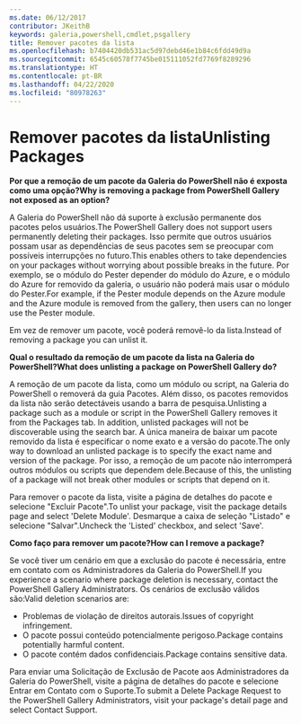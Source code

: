 ```yaml
---
ms.date: 06/12/2017
contributor: JKeithB
keywords: galeria,powershell,cmdlet,psgallery
title: Remover pacotes da lista
ms.openlocfilehash: b7404420db531ac5d97debd46e1b84c6fdd49d9a
ms.sourcegitcommit: 6545c60578f7745be015111052fd7769f8289296
ms.translationtype: HT
ms.contentlocale: pt-BR
ms.lasthandoff: 04/22/2020
ms.locfileid: "80978263"
---
```

# <a name="unlisting-packages"></a><span data-ttu-id="4c7ed-103">Remover pacotes da lista</span><span class="sxs-lookup"><span data-stu-id="4c7ed-103">Unlisting Packages</span></span>

<span data-ttu-id="4c7ed-104">**Por que a remoção de um pacote da Galeria do PowerShell não é exposta como uma opção?**</span><span class="sxs-lookup"><span data-stu-id="4c7ed-104">**Why is removing a package from PowerShell Gallery not exposed as an option?**</span></span>

<span data-ttu-id="4c7ed-105">A Galeria do PowerShell não dá suporte à exclusão permanente dos pacotes pelos usuários.</span><span class="sxs-lookup"><span data-stu-id="4c7ed-105">The PowerShell Gallery does not support users permanently deleting their packages.</span></span>
<span data-ttu-id="4c7ed-106">Isso permite que outros usuários possam usar as dependências de seus pacotes sem se preocupar com possíveis interrupções no futuro.</span><span class="sxs-lookup"><span data-stu-id="4c7ed-106">This enables others to take dependencies on your packages without worrying about possible breaks in the future.</span></span>
<span data-ttu-id="4c7ed-107">Por exemplo, se o módulo do Pester depender do módulo do Azure, e o módulo do Azure for removido da galeria, o usuário não poderá mais usar o módulo do Pester.</span><span class="sxs-lookup"><span data-stu-id="4c7ed-107">For example, if the Pester module depends on the Azure module and the Azure module is removed from the gallery, then users can no longer use the Pester module.</span></span>

<span data-ttu-id="4c7ed-108">Em vez de remover um pacote, você poderá removê-lo da lista.</span><span class="sxs-lookup"><span data-stu-id="4c7ed-108">Instead of removing a package you can unlist it.</span></span>

<span data-ttu-id="4c7ed-109">**Qual o resultado da remoção de um pacote da lista na Galeria do PowerShell?**</span><span class="sxs-lookup"><span data-stu-id="4c7ed-109">**What does unlisting a package on PowerShell Gallery do?**</span></span>

<span data-ttu-id="4c7ed-110">A remoção de um pacote da lista, como um módulo ou script, na Galeria do PowerShell o removerá da guia Pacotes. Além disso, os pacotes removidos da lista não serão detectáveis usando a barra de pesquisa.</span><span class="sxs-lookup"><span data-stu-id="4c7ed-110">Unlisting a package such as a module or script in the PowerShell Gallery removes it from the Packages tab. In addition, unlisted packages will not be discoverable using the search bar.</span></span>
<span data-ttu-id="4c7ed-111">A única maneira de baixar um pacote removido da lista é especificar o nome exato e a versão do pacote.</span><span class="sxs-lookup"><span data-stu-id="4c7ed-111">The only way to download an unlisted package is to specify the exact name and version of the package.</span></span>
<span data-ttu-id="4c7ed-112">Por isso, a remoção de um pacote não interromperá outros módulos ou scripts que dependem dele.</span><span class="sxs-lookup"><span data-stu-id="4c7ed-112">Because of this, the unlisting of a package will not break other modules or scripts that depend on it.</span></span>

<span data-ttu-id="4c7ed-113">Para remover o pacote da lista, visite a página de detalhes do pacote e selecione "Excluir Pacote".</span><span class="sxs-lookup"><span data-stu-id="4c7ed-113">To unlist your package, visit the package details page and select 'Delete Module'.</span></span> <span data-ttu-id="4c7ed-114">Desmarque a caixa de seleção "Listado" e selecione "Salvar".</span><span class="sxs-lookup"><span data-stu-id="4c7ed-114">Uncheck the 'Listed' checkbox, and select 'Save'.</span></span>

<span data-ttu-id="4c7ed-115">**Como faço para remover um pacote?**</span><span class="sxs-lookup"><span data-stu-id="4c7ed-115">**How can I remove a package?**</span></span>

<span data-ttu-id="4c7ed-116">Se você tiver um cenário em que a exclusão do pacote é necessária, entre em contato com os Administradores da Galeria do PowerShell.</span><span class="sxs-lookup"><span data-stu-id="4c7ed-116">If you experience a scenario where package deletion is necessary, contact the PowerShell Gallery Administrators.</span></span>
<span data-ttu-id="4c7ed-117">Os cenários de exclusão válidos são:</span><span class="sxs-lookup"><span data-stu-id="4c7ed-117">Valid deletion scenarios are:</span></span>
- <span data-ttu-id="4c7ed-118">Problemas de violação de direitos autorais.</span><span class="sxs-lookup"><span data-stu-id="4c7ed-118">Issues of copyright infringement.</span></span>
- <span data-ttu-id="4c7ed-119">O pacote possui conteúdo potencialmente perigoso.</span><span class="sxs-lookup"><span data-stu-id="4c7ed-119">Package contains potentially harmful content.</span></span>
- <span data-ttu-id="4c7ed-120">O pacote contém dados confidenciais.</span><span class="sxs-lookup"><span data-stu-id="4c7ed-120">Package contains sensitive data.</span></span>

<span data-ttu-id="4c7ed-121">Para enviar uma Solicitação de Exclusão de Pacote aos Administradores da Galeria do PowerShell, visite a página de detalhes do pacote e selecione Entrar em Contato com o Suporte.</span><span class="sxs-lookup"><span data-stu-id="4c7ed-121">To submit a Delete Package Request to the PowerShell Gallery Administrators, visit your package's detail page and select Contact Support.</span></span>

